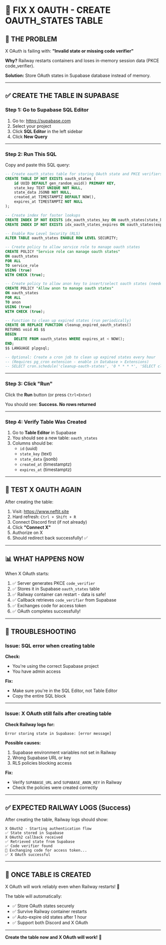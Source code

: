 # 🔧 FIX X OAUTH - CREATE OAUTH_STATES TABLE

## 🚨 THE PROBLEM

X OAuth is failing with: **"Invalid state or missing code verifier"**

**Why?** Railway restarts containers and loses in-memory session data (PKCE code_verifier).

**Solution:** Store OAuth states in Supabase database instead of memory.

---

## ✅ CREATE THE TABLE IN SUPABASE

### **Step 1: Go to Supabase SQL Editor**

1. Go to: https://supabase.com
2. Select your project
3. Click **SQL Editor** in the left sidebar
4. Click **New Query**

---

### **Step 2: Run This SQL**

Copy and paste this SQL query:

```sql
-- Create oauth_states table for storing OAuth state and PKCE verifiers
CREATE TABLE IF NOT EXISTS oauth_states (
    id UUID DEFAULT gen_random_uuid() PRIMARY KEY,
    state_key TEXT UNIQUE NOT NULL,
    state_data JSONB NOT NULL,
    created_at TIMESTAMPTZ DEFAULT NOW(),
    expires_at TIMESTAMPTZ NOT NULL
);

-- Create index for faster lookups
CREATE INDEX IF NOT EXISTS idx_oauth_states_key ON oauth_states(state_key);
CREATE INDEX IF NOT EXISTS idx_oauth_states_expires ON oauth_states(expires_at);

-- Enable Row Level Security (RLS)
ALTER TABLE oauth_states ENABLE ROW LEVEL SECURITY;

-- Create policy to allow service role to manage oauth states
CREATE POLICY "Service role can manage oauth states"
ON oauth_states
FOR ALL
TO service_role
USING (true)
WITH CHECK (true);

-- Create policy to allow anon key to insert/select oauth states (needed for OAuth flow)
CREATE POLICY "Allow anon to manage oauth states"
ON oauth_states
FOR ALL
TO anon
USING (true)
WITH CHECK (true);

-- Function to clean up expired states (run periodically)
CREATE OR REPLACE FUNCTION cleanup_expired_oauth_states()
RETURNS void AS $$
BEGIN
    DELETE FROM oauth_states WHERE expires_at < NOW();
END;
$$ LANGUAGE plpgsql;

-- Optional: Create a cron job to clean up expired states every hour
-- (Requires pg_cron extension - enable in Database > Extensions)
-- SELECT cron.schedule('cleanup-oauth-states', '0 * * * *', 'SELECT cleanup_expired_oauth_states()');
```

---

### **Step 3: Click "Run"**

Click the **Run** button (or press `Ctrl+Enter`)

You should see: **Success. No rows returned**

---

### **Step 4: Verify Table Was Created**

1. Go to **Table Editor** in Supabase
2. You should see a new table: `oauth_states`
3. Columns should be:
   - `id` (uuid)
   - `state_key` (text)
   - `state_data` (jsonb)
   - `created_at` (timestamptz)
   - `expires_at` (timestamptz)

---

## 🧪 TEST X OAUTH AGAIN

After creating the table:

1. Visit: https://www.neftit.site
2. Hard refresh: `Ctrl + Shift + R`
3. Connect Discord first (if not already)
4. Click **"Connect X"**
5. Authorize on X
6. Should redirect back successfully! ✅

---

## 📊 WHAT HAPPENS NOW

When X OAuth starts:
1. ✅ Server generates PKCE `code_verifier`
2. ✅ Stores it in Supabase `oauth_states` table
3. ✅ Railway container can restart - data is safe!
4. ✅ Callback retrieves `code_verifier` from Supabase
5. ✅ Exchanges code for access token
6. ✅ OAuth completes successfully!

---

## 🐛 TROUBLESHOOTING

### **Issue: SQL error when creating table**

**Check:**
- You're using the correct Supabase project
- You have admin access

**Fix:**
- Make sure you're in the SQL Editor, not Table Editor
- Copy the entire SQL block

---

### **Issue: X OAuth still fails after creating table**

**Check Railway logs for:**
```
Error storing state in Supabase: [error message]
```

**Possible causes:**
1. Supabase environment variables not set in Railway
2. Wrong Supabase URL or key
3. RLS policies blocking access

**Fix:**
- Verify `SUPABASE_URL` and `SUPABASE_ANON_KEY` in Railway
- Check the policies were created correctly

---

## ✅ EXPECTED RAILWAY LOGS (Success)

After creating the table, Railway logs should show:
```
X OAuth2 - Starting authentication flow
✅ State stored in Supabase
X OAuth2 callback received
✅ Retrieved state from Supabase
✅ Code verifier found
🔵 Exchanging code for access token...
✅ X OAuth successful
```

---

## 🎉 ONCE TABLE IS CREATED

X OAuth will work reliably even when Railway restarts! 🚀

The table will automatically:
- ✅ Store OAuth states securely
- ✅ Survive Railway container restarts
- ✅ Auto-expire old states after 1 hour
- ✅ Support both Discord and X OAuth

---

**Create the table now and X OAuth will work!** 💪
